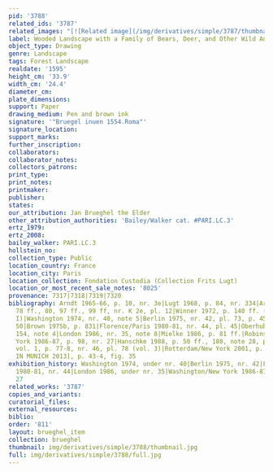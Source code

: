 ```yaml
---
pid: '3788'
related_ids: '3787'
related_images: "[![Related image](/img/derivatives/simple/3787/thumbnail.jpg)](/brughel/3787)"
label: Wooded Landscape with a Family of Bears, Deer, and Other Wild Animals
object_type: Drawing
genre: Landscape
tags: Forest Landscape
realdate: '1595'
height_cm: '33.9'
width_cm: '24.4'
diameter_cm: 
plate_dimensions: 
support: Paper
drawing_medium: Pen and brown ink
signature: '"Bruegel inuen 1554.Roma"'
signature_location: 
support_marks: 
further_inscription: 
collaborators: 
collaborator_notes: 
collectors_patrons: 
print_type: 
print_notes: 
printmaker: 
publisher: 
states: 
our_attribution: Jan Brueghel the Elder
other_attribution_authorities: 'Bailey/Walker cat. #PARI.LC.3'
ertz_1979: 
ertz_2008: 
bailey_walker: PARI.LC.3
hollstein_no: 
collection_type: Public
location_country: France
location_city: Paris
location_collection: Fondation Custodia (Collection Frits Lugt)
location_or_most_recent_sale_notes: '8025'
provenance: 7317|7318|7319|7320
bibliography: Arndt 1965-66, p. 10, nr. 3e|Lugt 1968, p. 84, nr. 334|Arndt 1972, p.
  78 ff., 80, 97 ff., 99 ff, nr. K 2e, pl. 12|Winner 1972, p. 140 ff. (as by Jan Brueghel
  I)|Washington 1974, nr. 40, note 5|Berlin 1975, nr. 42, pl. 73, p. 45 ff. nr. 43-47,
  50|Brown 1975b, p. 831|Florence/Paris 1980-81, nr. 44, pl. 45|Oberhuber 1981, p.
  154, note 4|London 1986, nr. 35, note 8|Mielke 1986, p. 81 ff.|Robinson in Washington/New
  York 1986-87, p. 98, nr. 27|Hanschke 1988, p. 50 ff., 180, note 28, pl. 8|Boon 1992,
  vol. 1, p. 77-8, nr. 46, pl. 78 (vol. 3)|Rotterdam/New York 2001, p. 264, fig. 113|[RUBY
  IN MUNICH 2013], p. 43-4, fig. 35
exhibition_history: Washington 1974, under nr. 40|Berlin 1975, nr. 42|Florence/Paris
  1980-81, nr. 44|London 1986, under nr. 35|Washington/New York 1986-87, under nr.
  27
related_works: '3787'
copies_and_variants: 
curatorial_files: 
external_resources: 
biblio: 
order: '811'
layout: brueghel_item
collection: brueghel
thumbnail: img/derivatives/simple/3788/thumbnail.jpg
full: img/derivatives/simple/3788/full.jpg
---
```

